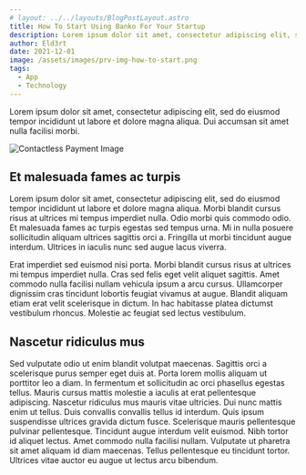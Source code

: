 ```yaml
---
# layout: ../../layouts/BlogPostLayout.astro
title: How To Start Using Banko For Your Startup
description: Lorem ipsum dolor sit amet, consectetur adipiscing elit, sed do eiusmod tempor incididunt ut labore et dolore magna aliqua. Dui accumsan sit amet nulla facilisi morbi.
author: Eld3rt
date: 2021-12-01
image: /assets/images/prv-img-how-to-start.png
tags:
  - App
  - Technology
---
```


<p>Lorem ipsum dolor sit amet, consectetur adipiscing elit, sed do eiusmod tempor incididunt ut labore et dolore magna aliqua. Dui accumsan sit amet nulla facilisi morbi.</p>
<img src="/assets/images/how-to-start.png" alt="Contactless Payment Image"></img>
<h2>Et malesuada fames ac turpis</h2>
<p>Lorem ipsum dolor sit amet, consectetur adipiscing elit, sed do eiusmod tempor incididunt ut labore et dolore magna aliqua. Morbi blandit cursus risus at ultrices mi tempus imperdiet nulla. Odio morbi quis commodo odio. Et malesuada fames ac turpis egestas sed tempus urna. Mi in nulla posuere sollicitudin aliquam ultrices sagittis orci a. Fringilla ut morbi tincidunt augue interdum. Ultrices in iaculis nunc sed augue lacus viverra.</p>
<p>Erat imperdiet sed euismod nisi porta. Morbi blandit cursus risus at ultrices mi tempus imperdiet nulla. Cras sed felis eget velit aliquet sagittis. Amet commodo nulla facilisi nullam vehicula ipsum a arcu cursus. Ullamcorper dignissim cras tincidunt lobortis feugiat vivamus at augue. Blandit aliquam etiam erat velit scelerisque in dictum. In hac habitasse platea dictumst vestibulum rhoncus. Molestie ac feugiat sed lectus vestibulum.</p>
<h2>Nascetur ridiculus mus</h2>
<p>Sed vulputate odio ut enim blandit volutpat maecenas. Sagittis orci a scelerisque purus semper eget duis at. Porta lorem mollis aliquam ut porttitor leo a diam. In fermentum et sollicitudin ac orci phasellus egestas tellus. Mauris cursus mattis molestie a iaculis at erat pellentesque adipiscing. Nascetur ridiculus mus mauris vitae ultricies. Dui nunc mattis enim ut tellus. Duis convallis convallis tellus id interdum. Quis ipsum suspendisse ultrices gravida dictum fusce. Scelerisque mauris pellentesque pulvinar pellentesque. Tincidunt augue interdum velit euismod. Nibh tortor id aliquet lectus. Amet commodo nulla facilisi nullam. Vulputate ut pharetra sit amet aliquam id diam maecenas. Tellus pellentesque eu tincidunt tortor. Ultrices vitae auctor eu augue ut lectus arcu bibendum.</p>